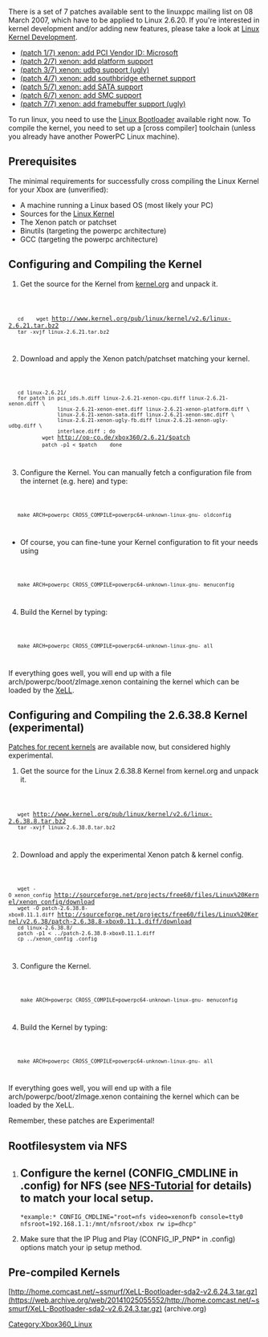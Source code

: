 There is a set of 7 patches available sent to the linuxppc mailing list
on 08 March 2007, which have to be applied to Linux 2.6.20. If you're
interested in kernel development and/or adding new features, please take
a look at [Linux Kernel
Development](Linux_Kernel_Development "wikilink").

  - [(patch 1/7) xenon: add PCI Vendor ID:
    Microsoft](http://ozlabs.org/pipermail/linuxppc-dev/2007-March/032705.html)
  - [(patch 2/7) xenon: add platform
    support](http://ozlabs.org/pipermail/linuxppc-dev/2007-March/032704.html)
  - [(patch 3/7) xenon: udbg support
    (ugly)](http://ozlabs.org/pipermail/linuxppc-dev/2007-March/032701.html)
  - [(patch 4/7) xenon: add southbridge ethernet
    support](http://ozlabs.org/pipermail/linuxppc-dev/2007-March/032703.html)
  - [(patch 5/7) xenon: add SATA
    support](http://ozlabs.org/pipermail/linuxppc-dev/2007-March/032702.html)
  - [(patch 6/7) xenon: add SMC
    support](http://ozlabs.org/pipermail/linuxppc-dev/2007-March/032707.html)
  - [(patch 7/7) xenon: add framebuffer support
    (ugly)](http://ozlabs.org/pipermail/linuxppc-dev/2007-March/032708.html)

To run linux, you need to use the [Linux
Bootloader](Linux_Bootloader "wikilink") available right now. To compile
the kernel, you need to set up a \[cross compiler\] toolchain (unless
you already have another PowerPC Linux machine).

## Prerequisites

The minimal requirements for successfully cross compiling the Linux
Kernel for your Xbox are (unverified):

  - A machine running a Linux based OS (most likely your PC)
  - Sources for the [Linux Kernel](http://www.kernel.org)
  - The Xenon patch or patchset
  - Binutils (targeting the powerpc architecture)
  - GCC (targeting the powerpc architecture)

## Configuring and Compiling the Kernel

1.  Get the source for the Kernel from
    [kernel.org](http://www.kernel.org) and unpack
it.

<code>

`   cd`
`   wget `<http://www.kernel.org/pub/linux/kernel/v2.6/linux-2.6.21.tar.bz2>
`   tar -xvjf linux-2.6.21.tar.bz2`

</code>

2.  Download and apply the Xenon patch/patchset matching your
kernel.

<code>

`   cd linux-2.6.21/`
`   for patch in pci_ids.h.diff linux-2.6.21-xenon-cpu.diff linux-2.6.21-xenon.diff \`
`                linux-2.6.21-xenon-enet.diff linux-2.6.21-xenon-platform.diff \`
`                linux-2.6.21-xenon-sata.diff linux-2.6.21-xenon-smc.diff \`
`                linux-2.6.21-xenon-ugly-fb.diff linux-2.6.21-xenon-ugly-udbg.diff \`
`                interlace.diff ; do`
`           wget `<http://op-co.de/xbox360/2.6.21/$patch>
`           patch -p1 < $patch`
`   done`

</code>

3.  Configure the Kernel. You can manually fetch a configuration file
    from the internet (e.g. here) and
type:

<code>

`   make ARCH=powerpc CROSS_COMPILE=powerpc64-unknown-linux-gnu- oldconfig`

</code>

  -
    Of course, you can fine-tune your Kernel configuration to fit your
    needs
using

<code>

`   make ARCH=powerpc CROSS_COMPILE=powerpc64-unknown-linux-gnu- menuconfig`

</code>

4.  Build the Kernel by typing:

<code>

`   make ARCH=powerpc CROSS_COMPILE=powerpc64-unknown-linux-gnu- all`

</code> If everything goes well, you will end up with a file
arch/powerpc/boot/zImage.xenon containing the kernel which can be loaded
by the [XeLL](XeLL "wikilink").

## Configuring and Compiling the 2.6.38.8 Kernel (experimental)

[Patches for recent
kernels](http://sourceforge.net/projects/free60/files/Linux%20Kernel)
are available now, but considered highly experimental.

1.  Get the source for the Linux 2.6.38.8 Kernel from kernel.org and
    unpack
it.

<code>

`   wget `<http://www.kernel.org/pub/linux/kernel/v2.6/linux-2.6.38.8.tar.bz2>
`   tar -xvjf linux-2.6.38.8.tar.bz2`

</code>

2.  Download and apply the experimental Xenon patch & kernel
config.

<code>

`   wget -O xenon_config `<http://sourceforge.net/projects/free60/files/Linux%20Kernel/xenon_config/download>
`   wget -O patch-2.6.38.8-xbox0.11.1.diff `<http://sourceforge.net/projects/free60/files/Linux%20Kernel/v2.6.38/patch-2.6.38.8-xbox0.11.1.diff/download>
`   cd linux-2.6.38.8/`
`   patch -p1 < ../patch-2.6.38.8-xbox0.11.1.diff`
`   cp ../xenon_config .config`

</code>

3.  Configure the
Kernel.

<code>

`    make ARCH=powerpc CROSS_COMPILE=powerpc64-unknown-linux-gnu- menuconfig`

</code>

4.  Build the Kernel by typing:

<code>

`   make ARCH=powerpc CROSS_COMPILE=powerpc64-unknown-linux-gnu- all`

</code>

If everything goes well, you will end up with a file
arch/powerpc/boot/zImage.xenon containing the kernel which can be loaded
by the XeLL.

Remember, these patches are Experimental\!

## Rootfilesystem via NFS

1.  Configure the kernel (CONFIG_CMDLINE in .config) for NFS (see
    [NFS-Tutorial](NFS_Root "wikilink") for details) to match your local
    setup.
      -
        *example:* CONFIG_CMDLINE="root=nfs video=xenonfb console=tty0
        nfsroot=192.168.1.1:/mnt/nfsroot/xbox rw ip=dhcp"
2.  Make sure that the IP Plug and Play (CONFIG_IP_PNP\* in .config)
    options match your ip setup method.

## Pre-compiled Kernels

[http://home.comcast.net/~ssmurf/XeLL-Bootloader-sda2-v2.6.24.3.tar.gz](https://web.archive.org/web/20141025055552/http://home.comcast.net/~ssmurf/XeLL-Bootloader-sda2-v2.6.24.3.tar.gz) \(archive.org)

[Category:Xbox360_Linux](Category_Xbox360_Linux.md "wikilink")